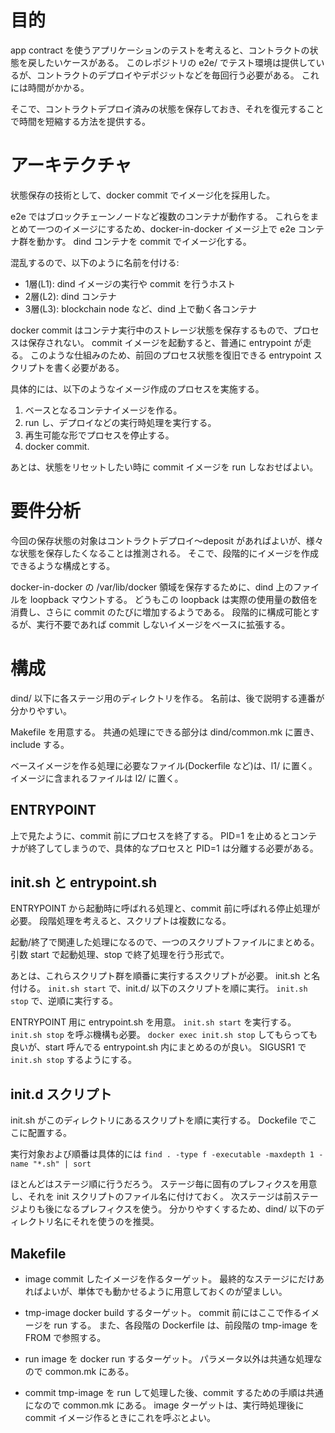 # 目的
app contract を使うアプリケーションのテストを考えると、コントラクトの状態を戻したいケースがある。
このレポジトリの e2e/ でテスト環境は提供しているが、コントラクトのデプロイやデポジットなどを毎回行う必要がある。
これには時間がかかる。

そこで、コントラクトデプロイ済みの状態を保存しておき、それを復元することで時間を短縮する方法を提供する。

# アーキテクチャ
状態保存の技術として、docker commit でイメージ化を採用した。

e2e ではブロックチェーンノードなど複数のコンテナが動作する。
これらをまとめて一つのイメージにするため、docker-in-docker イメージ上で e2e コンテナ群を動かす。
dind コンテナを commit でイメージ化する。

混乱するので、以下のように名前を付ける:
 - 1層(L1): dind イメージの実行や commit を行うホスト
 - 2層(L2): dind コンテナ
 - 3層(L3): blockchain node など、dind 上で動く各コンテナ

docker commit はコンテナ実行中のストレージ状態を保存するもので、プロセスは保存されない。
commit イメージを起動すると、普通に entrypoint が走る。
このような仕組みのため、前回のプロセス状態を復旧できる entrypoint スクリプトを書く必要がある。

具体的には、以下のようなイメージ作成のプロセスを実施する。
 1. ベースとなるコンテナイメージを作る。
 2. run し、デプロイなどの実行時処理を実行する。
 3. 再生可能な形でプロセスを停止する。
 4. docker commit.

あとは、状態をリセットしたい時に commit イメージを run しなおせばよい。

# 要件分析
今回の保存状態の対象はコントラクトデプロイ〜deposit があればよいが、様々な状態を保存したくなることは推測される。
そこで、段階的にイメージを作成できるような構成とする。

docker-in-docker の /var/lib/docker 領域を保存するために、dind 上のファイルを loopback マウントする。
どうもこの loopback は実際の使用量の数倍を消費し、さらに commit のたびに増加するようである。
段階的に構成可能とするが、実行不要であれば commit しないイメージをベースに拡張する。

# 構成
dind/ 以下に各ステージ用のディレクトリを作る。
名前は、後で説明する連番が分かりやすい。

Makefile を用意する。
共通の処理にできる部分は dind/common.mk に置き、include する。

ベースイメージを作る処理に必要なファイル(Dockerfile など)は、l1/ に置く。
イメージに含まれるファイルは l2/ に置く。

## ENTRYPOINT
上で見たように、commit 前にプロセスを終了する。
PID=1 を止めるとコンテナが終了してしまうので、具体的なプロセスと PID=1 は分離する必要がある。

## init.sh と entrypoint.sh
ENTRYPOINT から起動時に呼ばれる処理と、commit 前に呼ばれる停止処理が必要。
段階処理を考えると、スクリプトは複数になる。

起動/終了で関連した処理になるので、一つのスクリプトファイルにまとめる。
引数 start で起動処理、stop で終了処理を行う形式で。

あとは、これらスクリプト群を順番に実行するスクリプトが必要。
init.sh と名付ける。
`init.sh start` で、init.d/ 以下のスクリプトを順に実行。
`init.sh stop` で、逆順に実行する。

ENTRYPOINT 用に entrypoint.sh を用意。
`init.sh start` を実行する。
`init.sh stop` を呼ぶ機構も必要。
`docker exec init.sh stop` してもらっても良いが、start 呼んでる entrypoint.sh 内にまとめるのが良い。
SIGUSR1 で `init.sh stop` するようにする。

## init.d スクリプト
init.sh がこのディレクトリにあるスクリプトを順に実行する。
Dockefile でここに配置する。

実行対象および順番は具体的には `find . -type f -executable -maxdepth 1 -name "*.sh" | sort`

ほとんどはステージ順に行うだろう。
ステージ毎に固有のプレフィクスを用意し、それを init スクリプトのファイル名に付けておく。
次ステージは前ステージよりも後になるプレフィクスを使う。
分かりやすくするため、dind/ 以下のディレクトリ名にそれを使うのを推奨。

## Makefile

- image
  commit したイメージを作るターゲット。
  最終的なステージにだけあればよいが、単体でも動かせるように用意しておくのが望ましい。

- tmp-image
  docker build するターゲット。
  commit 前にはここで作るイメージを run する。
  また、各段階の Dockerfile は、前段階の tmp-image を FROM で参照する。

- run
  image を docker run するターゲット。
  パラメータ以外は共通な処理なので common.mk にある。

- commit
  tmp-image を run して処理した後、commit するための手順は共通になので common.mk にある。
  image ターゲットは、実行時処理後に commit イメージ作るときにこれを呼ぶとよい。

